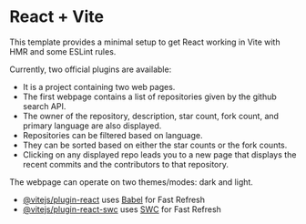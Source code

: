 # React + Vite

This template provides a minimal setup to get React working in Vite with HMR and some ESLint rules.

Currently, two official plugins are available:
- It is a project containing two web pages.
- The first webpage contains a list of repositories given by the github search API.
- The owner of the repository, description, star count, fork count, and primary language are also displayed.
- Repositories can be filtered based on language.
- They can be sorted based on either the star counts or the fork counts.
- Clicking on any displayed repo leads you to a new page that displays the recent commits and the contributors to that repository.

The webpage can operate on two themes/modes: dark and light.
- [@vitejs/plugin-react](https://github.com/vitejs/vite-plugin-react/blob/main/packages/plugin-react/README.md) uses [Babel](https://babeljs.io/) for Fast Refresh
- [@vitejs/plugin-react-swc](https://github.com/vitejs/vite-plugin-react-swc) uses [SWC](https://swc.rs/) for Fast Refresh
